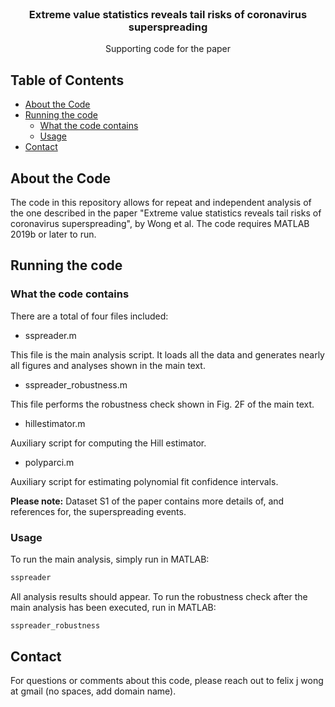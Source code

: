 <!--
*** Thanks for checking out this README Template. If you have a suggestion that would
*** make this better, please fork the repo and create a pull request or simply open
*** an issue with the tag "enhancement".
*** Thanks again! Now go create something AMAZING! :D
-->




<!-- PROJECT LOGO -->
<br />
<p align="center">

  <h3 align="center">Extreme value statistics reveals tail risks of coronavirus superspreading</h3>

  <p align="center">
    Supporting code for the paper
  </p>
</p>



<!-- TABLE OF CONTENTS -->
## Table of Contents

* [About the Code](#about-the-project)
* [Running the code](#running-the-code)
  * [What the code contains](#what-the-code-contains)
  * [Usage](#usage)
* [Contact](#contact)



<!-- ABOUT THE PROJECT -->
## About the Code

The code in this repository allows for repeat and independent analysis of the one described in the paper "Extreme value statistics reveals tail risks of coronavirus superspreading", by Wong et al. The code requires MATLAB 2019b or later to run. 

<!-- GETTING STARTED -->
## Running the code


### What the code contains

There are a total of four files included:

* sspreader.m
<p>
This file is the main analysis script. It loads all the data and generates nearly all figures and analyses shown in the main text.
</p>

* sspreader_robustness.m
<p>
This file performs the robustness check shown in Fig. 2F of the main text.
</p>

* hillestimator.m
<p>
Auxiliary script for computing the Hill estimator. 
</p>

* polyparci.m
<p>
Auxiliary script for estimating polynomial fit confidence intervals.
</p>

<p>
<b>Please note:</b> Dataset S1 of the paper contains more details of, and references for, the superspreading events.
</p>


### Usage

To run the main analysis, simply run in MATLAB:
```sh
sspreader
```
All analysis results should appear. To run the robustness check after the main analysis has been executed, run in MATLAB:
```sh
sspreader_robustness
```

<!-- CONTACT -->
## Contact

For questions or comments about this code, please reach out to felix j wong at gmail (no spaces, add domain name). 

